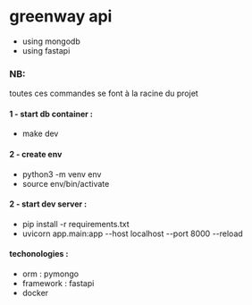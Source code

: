 # greenway api

- using mongodb
- using fastapi


### NB:
  toutes ces commandes se font à la racine du projet

#### 1 - start db container :
- make dev

#### 2 - create env

- python3 -m venv env
- source env/bin/activate

#### 2 - start dev server :

- pip install -r requirements.txt
- uvicorn app.main:app --host localhost --port 8000 --reload

#### techonologies :

- orm : pymongo
- framework : fastapi
- docker